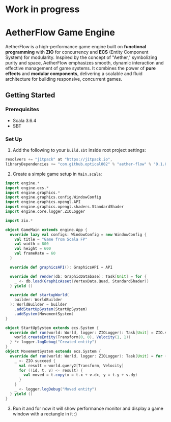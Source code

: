 # Work in progress
# AetherFlow Game Engine

AetherFlow is a high-performance game engine built on **functional programming** with **ZIO** for concurrency and **ECS** (Entity Component System) for modularity. Inspired by the concept of "Aether," symbolizing purity and space, AetherFlow emphasizes smooth, dynamic interaction and effective management of game systems. It combines the power of **pure effects** and **modular components**, delivering a scalable and fluid architecture for building responsive, concurrent games.

## Getting Started

### Prerequisites

- Scala 3.6.4
- SBT

### Set Up

1. Add the following to your `build.sbt` inside root project settings:

```scala
resolvers += "jitpack" at "https://jitpack.io",
libraryDependencies += "com.github.optical002" % "aether-flow" % "0.1.0-dev"
```

2. Create a simple game setup in `Main.scala`:

```scala
import engine.*
import engine.ecs.*
import engine.graphics.*
import engine.graphics.config.WindowConfig
import engine.graphics.opengl.API
import engine.graphics.opengl.shaders.StandardShader
import engine.core.logger.ZIOLogger

import zio.*

object GameMain extends engine.App {
  override lazy val configs: WindowConfig = new WindowConfig {
    val title = "Game from Scala FP"
    val width = 800
    val height = 600
    val frameRate = 60
  }

  override def graphicsAPI(): GraphicsAPI = API

  override def render(db: GraphicDatabase): Task[Unit] = for {
    _ <- db.load(GraphicAsset(VertexData.Quad, StandardShader))
  } yield ()

  override def startupWorld(
    builder: WorldBuilder
  ): WorldBuilder = builder
    .addStartUpSystem(StartUpSystem)
    .addSystem(MovementSystem)
}

object StartUpSystem extends ecs.System {
  override def run(world: World, logger: ZIOLogger): Task[Unit] = ZIO.succeed {
    world.createEntity(Transform(0, 0), Velocity(1, 1))
  } *> logger.logDebug("Created entity")
}
object MovementSystem extends ecs.System {
  override def run(world: World, logger: ZIOLogger): Task[Unit] = for {
    _ <- ZIO.succeed {
      val result = world.query2[Transform, Velocity]
      for ((id, t, v) <- result) {
        val moved = t.copy(x = t.x + v.dx, y = t.y + v.dy)
      }
    }
    _ <- logger.logDebug("Moved entity")
  } yield ()
}
```

3. Run it and for now it will show performance monitor and display a game window with a rectangle in it :)
